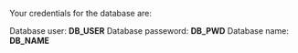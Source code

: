 Your credentials for the database are:

Database user: __DB_USER__
Database passeword: __DB_PWD__
Database name: __DB_NAME__
